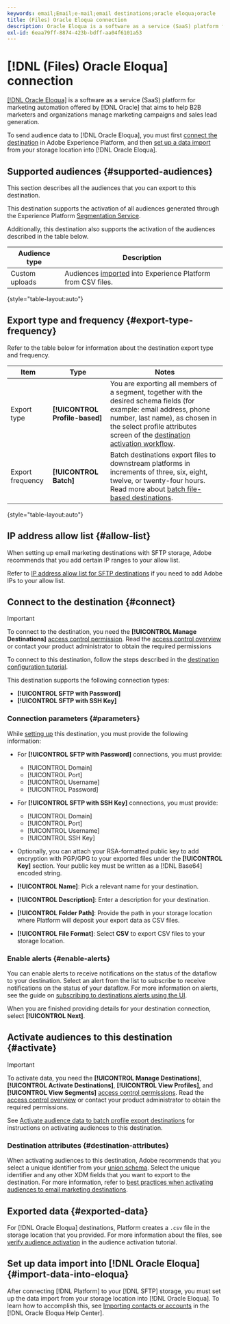 ```yaml
---
keywords: email;Email;e-mail;email destinations;oracle eloqua;oracle
title: (Files) Oracle Eloqua connection
description: Oracle Eloqua is a software as a service (SaaS) platform for marketing automation offered by Oracle that aims to help B2B marketers and organizations manage marketing campaigns and sales lead generation.
exl-id: 6eaa79ff-8874-423b-bdff-aa04f6101a53
---
```

# [!DNL (Files) Oracle Eloqua] connection

[[!DNL Oracle Eloqua]](https://www.oracle.com/cx/marketing/automation/) is a software as a service (SaaS) platform for marketing automation offered by [!DNL Oracle] that aims to help B2B marketers and organizations manage marketing campaigns and sales lead generation. 

To send audience data to [!DNL Oracle Eloqua], you must first [connect the destination](#connect-destination) in Adobe Experience Platform, and then [set up a data import](#import-data-into-eloqua) from your storage location into [!DNL Oracle Eloqua].

## Supported audiences {#supported-audiences}

This section describes all the audiences that you can export to this destination.

This destination supports the activation of all audiences generated through the Experience Platform [Segmentation Service](../../../segmentation/home.md).

Additionally, this destination also supports the activation of the audiences described in the table below.

| Audience type | Description | 
---------|----------|
| Custom uploads | Audiences [imported](../../../segmentation/ui/overview.md#import-audience) into Experience Platform from CSV files. |

{style="table-layout:auto"}

## Export type and frequency {#export-type-frequency}

Refer to the table below for information about the destination export type and frequency.

| Item | Type | Notes |
---------|----------|---------|
| Export type | **[!UICONTROL Profile-based]** | You are exporting all members of a segment, together with the desired schema fields (for example: email address, phone number, last name), as chosen in the select profile attributes screen of the [destination activation workflow](../../ui/activate-batch-profile-destinations.md#select-attributes).|
| Export frequency | **[!UICONTROL Batch]** | Batch destinations export files to downstream platforms in increments of three, six, eight, twelve, or twenty-four hours. Read more about [batch file-based destinations](/help/destinations/destination-types.md#file-based).|

{style="table-layout:auto"}

## IP address allow list {#allow-list}

When setting up email marketing destinations with SFTP storage, Adobe recommends that you add certain IP ranges to your allow list.

Refer to [IP address allow list for SFTP destinations](../cloud-storage/ip-address-allow-list.md) if you need to add Adobe IPs to your allow list.

## Connect to the destination {#connect}

>[!IMPORTANT]
> 
>To connect to the destination, you need the **[!UICONTROL Manage Destinations]** [access control permission](/help/access-control/home.md#permissions). Read the [access control overview](/help/access-control/ui/overview.md) or contact your product administrator to obtain the required permissions

To connect to this destination, follow the steps described in the [destination configuration tutorial](../../ui/connect-destination.md).

This destination supports the following connection types:

* **[!UICONTROL SFTP with Password]**
* **[!UICONTROL SFTP with SSH Key]**

### Connection parameters {#parameters}

While [setting up](../../ui/connect-destination.md) this destination, you must provide the following information:

* For **[!UICONTROL SFTP with Password]** connections, you must provide:
  * [!UICONTROL Domain]
  * [!UICONTROL Port]
  * [!UICONTROL Username]
  * [!UICONTROL Password]
* For **[!UICONTROL SFTP with SSH Key]** connections, you must provide:
  * [!UICONTROL Domain]
  * [!UICONTROL Port]
  * [!UICONTROL Username]
  * [!UICONTROL SSH Key]

* Optionally, you can attach your RSA-formatted public key to add encryption with PGP/GPG to your exported files under the **[!UICONTROL Key]** section. Your public key must be written as a [!DNL Base64] encoded string.
* **[!UICONTROL Name]**: Pick a relevant name for your destination.
* **[!UICONTROL Description]**: Enter a description for your destination.
* **[!UICONTROL Folder Path]**: Provide the path in your storage location where Platform will deposit your export data as CSV files.
* **[!UICONTROL File Format]**: Select **CSV** to export CSV files to your storage location.

<!--

Commenting out Amazon S3 bucket part for now until support is clarified

- **[!UICONTROL Bucket name]**: Your Amazon S3 bucket, where Platform will deposit the data export. Your input must be between 3 and 63 characters long. Must begin and end with a letter or number. Must contain only lowercase letters, numbers, or hyphens ( - ). Must not be formatted as an IP address (for example, 192.100.1.1).

-->

### Enable alerts {#enable-alerts}

You can enable alerts to receive notifications on the status of the dataflow to your destination. Select an alert from the list to subscribe to receive notifications on the status of your dataflow. For more information on alerts, see the guide on [subscribing to destinations alerts using the UI](../../ui/alerts.md).

When you are finished providing details for your destination connection, select **[!UICONTROL Next]**.

## Activate audiences to this destination {#activate}

>[!IMPORTANT]
> 
>To activate data, you need the **[!UICONTROL Manage Destinations]**, **[!UICONTROL Activate Destinations]**, **[!UICONTROL View Profiles]**, and **[!UICONTROL View Segments]** [access control permissions](/help/access-control/home.md#permissions). Read the [access control overview](/help/access-control/ui/overview.md) or contact your product administrator to obtain the required permissions.

See [Activate audience data to batch profile export destinations](../../ui/activate-batch-profile-destinations.md) for instructions on activating audiences to this destination.

### Destination attributes {#destination-attributes}

When activating audiences to this destination, Adobe recommends that you select a unique identifier from your [union schema](../../../profile/home.md#profile-fragments-and-union-schemas). Select the unique identifier and any other XDM fields that you want to export to the destination. For more information, refer to [best practices when activating audiences to email marketing destinations](overview.md#best-practices).

## Exported data {#exported-data}

For [!DNL Oracle Eloqua] destinations, Platform creates a `.csv` file in the storage location that you provided. For more information about the files, see [verify audience activation](../../ui/activate-batch-profile-destinations.md#verify) in the audience activation tutorial. 

## Set up data import into [!DNL Oracle Eloqua] {#import-data-into-eloqua}

After connecting [!DNL Platform] to your [!DNL SFTP] storage, you must set up the data import from your storage location into [!DNL Oracle Eloqua]. To learn how to accomplish this, see [Importing contacts or accounts](https://docs.oracle.com/cloud/latest/marketingcs_gs/OMCAA/Help/DataImportExport/Tasks/ImportingContactsOrAccounts.htm) in the [!DNL Oracle Eloqua Help Center].
